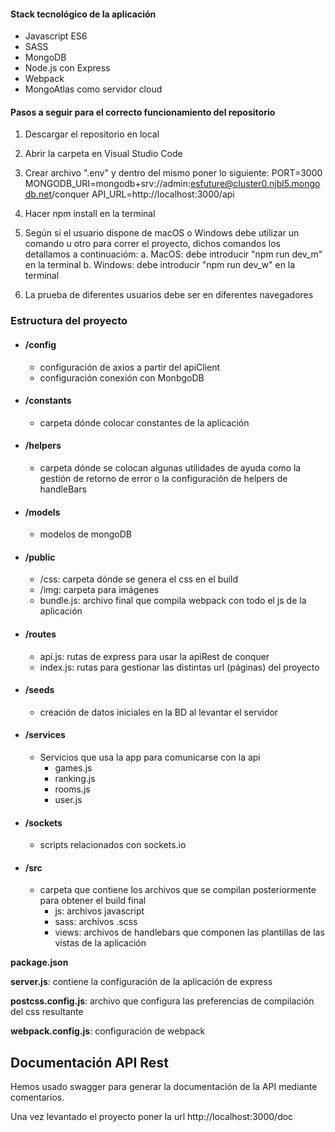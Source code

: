 #### Stack tecnológico de la aplicación

- Javascript ES6
- SASS
- MongoDB
- Node.js con Express
- Webpack
- MongoAtlas como servidor cloud

#### Pasos a seguir para el correcto funcionamiento del repositorio

1. Descargar el repositorio en local

2. Abrir la carpeta en Visual Studio Code

3. Crear archivo ".env" y dentro del mismo poner lo siguiente:
   PORT=3000
   MONGODB_URI=mongodb+srv://admin:esfuture@cluster0.njbl5.mongodb.net/conquer
   API_URL=http://localhost:3000/api
4. Hacer npm install en la terminal

5. Según si el usuario dispone de macOS o Windows debe utilizar un comando u otro para correr el proyecto, dichos comandos los detallamos a continuacióm:
   a. MacOS: debe introducir "npm run dev_m" en la terminal
   b. Windows: debe introducir "npm run dev_w" en la terminal

6. La prueba de diferentes usuarios debe ser en diferentes navegadores

### Estructura del proyecto

- #### /config
  - configuración de axios a partir del apiClient
  - configuración conexión con MonbgoDB
- #### /constants
  - carpeta dónde colocar constantes de la aplicación
- #### /helpers
  - carpeta dónde se colocan algunas utilidades de ayuda como la gestión de retorno de error o la configuración de helpers de handleBars
- #### /models
  - modelos de mongoDB
- #### /public
  - /css: carpeta dónde se genera el css en el build
  - /img: carpeta para imágenes
  - bundle.js: archivo final que compila webpack con todo el js de la aplicación
- #### /routes
  - api.js: rutas de express para usar la apiRest de conquer
  - index.js: rutas para gestionar las distintas url (páginas) del proyecto
- #### /seeds
  - creación de datos iniciales en la BD al levantar el servidor
- #### /services
  - Servicios que usa la app para comunicarse con la api
    - games.js
    - ranking.js
    - rooms.js
    - user.js
- #### /sockets
  - scripts relacionados con sockets.io
- #### /src
  - carpeta que contiene los archivos que se compilan posteriormente para obtener el build final
    - js: archivos javascript
    - sass: archivos .scss
    - views: archivos de handlebars que componen las plantillas de las vistas de la aplicación

**package.json**

**server.js**: contiene la configuración de la aplicación de express

**postcss.config.js**: archivo que configura las preferencias de compilación del css resultante

**webpack.config.js**: configuración de webpack

## Documentación API Rest

Hemos usado swagger para generar la documentación de la API mediante comentarios.

Una vez levantado el proyecto poner la url http://localhost:3000/doc

